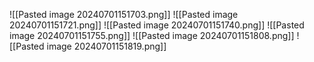 ![[Pasted image 20240701151703.png]]
![[Pasted image 20240701151721.png]]
![[Pasted image 20240701151740.png]]
![[Pasted image 20240701151755.png]]
![[Pasted image 20240701151808.png]]
![[Pasted image 20240701151819.png]]